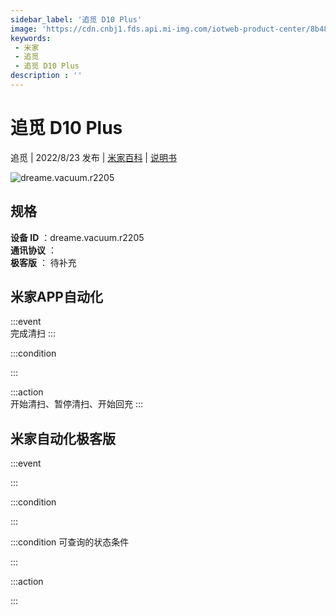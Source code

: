 ```yaml
---
sidebar_label: '追觅 D10 Plus'
image: 'https://cdn.cnbj1.fds.api.mi-img.com/iotweb-product-center/8b48c29d5831194f576d0fc83bd2e59f_1641434104710.png?GalaxyAccessKeyId=AKVGLQWBOVIRQ3XLEW&Expires=9223372036854775807&Signature=BpVhy6JNBT1A5JTo/hxtD7gPcSQ='
keywords: 
 - 米家
 - 追觅
 - 追觅 D10 Plus
description : ''
---
```

# 追觅 D10 Plus

追觅 | 2022/8/23 发布 | [米家百科](https://home.mi.com/webapp/content/baike/product/index.html?model=dreame.vacuum.r2205) | [说明书](https://home.mi.com/views/introduction.html?model=dreame.vacuum.r2205&region=cn)

![dreame.vacuum.r2205](https://cdn.cnbj1.fds.api.mi-img.com/iotweb-product-center/8b48c29d5831194f576d0fc83bd2e59f_1641434104710.png?GalaxyAccessKeyId=AKVGLQWBOVIRQ3XLEW&Expires=9223372036854775807&Signature=BpVhy6JNBT1A5JTo/hxtD7gPcSQ=)

## 规格  
> 
**设备 ID** ：dreame.vacuum.r2205  
**通讯协议** ：  
**极客版**  ： 待补充 


## 米家APP自动化  

:::event  
完成清扫
:::

:::condition  

:::

:::action   
开始清扫、暂停清扫、开始回充
:::

## 米家自动化极客版  

:::event  

:::

:::condition  

:::

:::condition 可查询的状态条件  

:::

:::action  

:::

        
